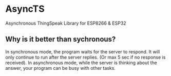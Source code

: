 # AsyncTS

Asynchronous ThingSpeak Library for ESP8266 &amp; ESP32

## Why is it better than sychronous?

In synchronous mode, the program waits for the server to respond. It will only continue to run after the server replies. (Or max 5 sec if no response is received).
In asynchronous mode, while the server is thinking about the answer, your program can be busy with other tasks.

